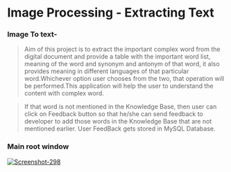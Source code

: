 # Image Processing - Extracting Text

### Image To text-
> Aim of this project is to extract the important complex word from the digital document and provide a table with the important word list, meaning of the word and synonym and antonym of that word, it also provides meaning in different languages of that particular word.Whichever option user chooses from the two, that operation will be performed.This application will help the user to understand the content with complex word.

> If that word is not mentioned in the Knowledge Base, then user can click on Feedback button so that he/she can send feedback to developer to add those words in the Knowledge Base that are not mentioned earlier.
> User FeedBack gets stored in MySQL Database.


### Main root window 

<a href="https://ibb.co/r5XW9MB"><img src="https://i.ibb.co/3SPJKWx/Screenshot-298.png" alt="Screenshot-298" border="0"></a>
